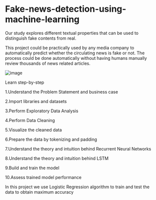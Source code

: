 # Fake-news-detection-using-machine-learning
Our study explores different textual properties that can be used to distinguish fake contents from real.

This project could be practically used by any media company to automatically predict whether the circulating news is fake or not. The process could be done automatically without having humans manually review thousands of news related articles.

 
   ![image](https://user-images.githubusercontent.com/83292249/135249901-9284fcb3-7def-438e-9a6f-82abf44e55c6.png)


Learn step-by-step

1.Understand the Problem Statement and business case 

2.Import libraries and datasets

3.Perform Exploratory Data Analysis

4.Perform Data Cleaning

5.Visualize the cleaned data

6.Prepare the data by tokenizing and padding

7.Understand the theory and intuition behind Recurrent Neural Networks

8.Understand the theory and intuition behind LSTM

9.Build and train the model

10.Assess trained model performance


In this project we use Logistic Regression algorithm to train and test the data to obtain maximum accuracy
